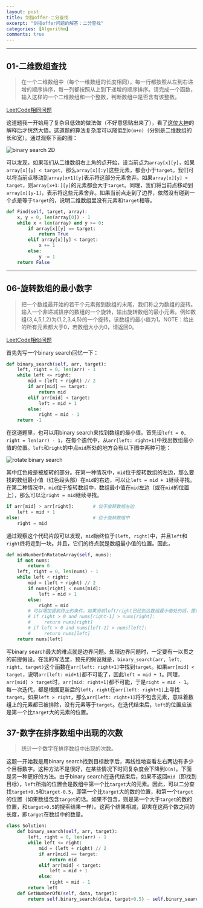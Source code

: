 ```yaml
---
layout: post
title: 剑指offer-二分查找
excerpt: "剑指offer问题的解答：二分查找"
categories: [Algorithm]
comments: true
---
```




---

## 01-二维数组查找

> 在一个二维数组中（每个一维数组的长度相同），每一行都按照从左到右递增的顺序排序，每一列都按照从上到下递增的顺序排序。请完成一个函数，输入这样的一个二维数组和一个整数，判断数组中是否含有该整数。

[LeetCode相同问题](<https://leetcode.com/problems/search-a-2d-matrix-ii/>)

这道题我一开始用了复杂且低效的做法做（不好意思贴出来了），看了[这位大神](<https://leetcode.com/problems/search-a-2d-matrix-ii/discuss/66140/My-concise-O(m%2Bn)-Java-solution>)的解释后才恍然大悟。这道题的算法复杂度可以降低到`O(m+n)`（分别是二维数组的长和宽）。通过观察下面的图：

![binary search 2D](https://two2er.github.io/img/others/binary_search_2d.jpg)

可以发现，如果我们从二维数组右上角的点开始，设当前点为`array[x][y]`，如果`array[x][y] < target`，那么`array[x][:y]`这些元素，都会小于`target`。我们可以将当前点移动到`array[x+1][y]`表示将这部分元素舍弃。如果`array[x][y] > target`，则`array[x+1:][y]`的元素都会大于`target`。同理，我们将当前点移动到`array[x][y-1]`，表示将这些元素舍弃。如果当前点走到了边界，依然没有碰到一个点是等于`target`的，说明二维数组里没有元素和`target`相等。

```python
def Find(self, target, array):
	x, y = 0, len(array[0]) - 1
	while x < len(array) and y >= 0:
	    if array[x][y] == target:
	        return True
	    elif array[x][y] < target:
	        x += 1
	    else:
	        y -= 1
	return False
```



---



## 06-旋转数组的最小数字

> 把一个数组最开始的若干个元素搬到数组的末尾，我们称之为数组的旋转。输入一个非递减排序的数组的一个旋转，输出旋转数组的最小元素。例如数组{3,4,5,1,2}为{1,2,3,4,5}的一个旋转，该数组的最小值为1。NOTE：给出的所有元素都大于0，若数组大小为0，请返回0。

[LeetCode相似问题](<https://leetcode.com/problems/search-in-rotated-sorted-array/>)

首先先写一个binary search回忆一下：

```python
def binary_search(self, arr, target):
	left, right = 0, len(arr) - 1
	while left <= right:
	    mid = (left + right) // 2
	    if arr[mid] == target:
	        return mid
	    elif arr[mid] < target:
	        left = mid + 1
	    else:
	        right = mid - 1
	return -1
```

在这道题里，也可以用binary search来找到数组的最小值。首先设`left = 0, right = len(arr) - 1`，在每个迭代中，从`arr[left: right+1]`中找出数组最小值的位置。`left`和`right`的中点`mid`所处的地方会有以下图中两种可能：

![rotate binary search](https://two2er.github.io/img/others/rotate_binary_search.jpg)

其中红色段是被旋转的部分。在第一种情况中，`mid`位于旋转数组的左边，那么要找的数组最小值（红色段头部）在`mid`的右边，可以让`left = mid + 1`继续寻找。在第二种情况中，`mid`位于旋转数组中，数组最小值在`mid`左边（或在`mid`的位置上），那么可以让`right = mid`继续寻找。

```python
if arr[mid] > arr[right]: 		# 位于旋转数组左边
    left = mid + 1
else:							# 位于旋转数组中
    right = mid
```

通过观察这个代码片段可以发现，`mid`始终位于`[left, right]`中，并且`left`和`right`终将走到一块。并且，它们的终点就是数组最小值的位置。因此，

```python
def minNumberInRotateArray(self, nums):
	if not nums:
	    return 0
	left, right = 0, len(nums) - 1
	while left < right:
	    mid = (left + right) // 2
	    if nums[right] < nums[mid]:
	        left = mid + 1
	    else:
	        right = mid
        # 可以增加提前终止的条件。如果当前left/right已经到达数组最小值处的话，提前返回
        # if right > 0 and nums[right-1] > nums[right]:
        #     return nums[right]
        # if left > 0 and nums[left-1] > nums[left]:
        #  	  return nums[left]
	return nums[left]
```

写binary search最大的难点就是边界问题。处理边界问题时，一定要有一以贯之的前提假设。在我的写法里，预先的假设就是，`binary_search(arr, left, right, target)`这个函数在`arr[left: right+1]`中找到`target`。如果`arr[mid] < target`，说明`arr[left: mid+1]`都不可能了，因此`left = mid + 1`。同理，`arr[mid] > target`时，`arr[mid: right+1]`都不可能，于是`right = mid - 1`。每一次迭代，都是根据更新后的`left`，`right`在`arr[left: right+1]`上寻找`target`。如果`left > right`，那么`arr[left: right+1]`将不包含元素，意味着数组上的元素都已被排除，没有元素等于`target`。在迭代结束后，`left`的位置应该是第一个比`target`大的元素的位置。



## 37-数字在排序数组中出现的次数

> 统计一个数字在排序数组中出现的次数。

这题一开始我是用binary search找到目标数字后，再线性地查看左右两边有多少个目标数字。这种方法不是很好，在某些情况下时间复杂度会下降到`O(n)`。下面是另一种更好的方法。由于binary search在迭代结束后，如果不返回`mid`（即找到目标），`left`所指的位置会是数组中第一个比`target`大的元素。因此，可以二分查找`target+0.5`和`target-0.5`，即第一个比`target`大的数的位置，和第一个`target`的位置（如果数组包含`target`的话。如果不包含，则是第一个大于`target`的数的位置，和`target+0.5`的搜索结果一样）。这两个结果相减，即夹在这两个数之间的长度，即`target`在数组中的数量。

```python
class Solution:
    def binary_search(self, arr, target):
        left, right = 0, len(arr) - 1
        while left <= right:
            mid = (left + right) // 2
            if arr[mid] == target:
                return mid
            elif arr[mid] < target:
                left = mid + 1
            else:
                right = mid - 1
        return left
    def GetNumberOfK(self, data, target):
        return self.binary_search(data, target+0.5) - self.binary_search(data, target-0.5)
```

